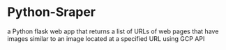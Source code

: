# Python-Sraper
 a Python flask web app that returns a list of URLs of web pages that have images similar to an image located at a specified URL using GCP API

